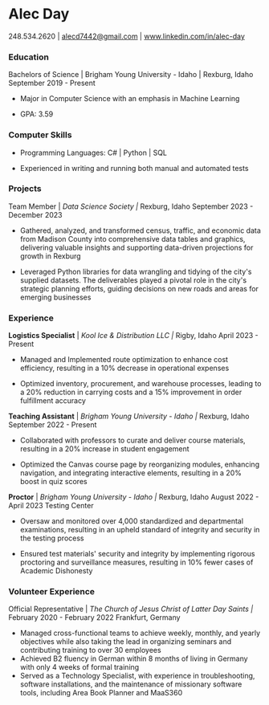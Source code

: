 ﻿# Alec Day

248.534.2620 | alecd7442@gmail.com | www.linkedin.com/in/alec-day



### Education

Bachelors of Science | Brigham Young University - Idaho | Rexburg, Idaho September 2019 - Present</p><p>
- Major in Computer Science with an emphasis in Machine Learning</p><p>
- GPA: 3.59</p>

### Computer Skills
- Programming Languages: C# | Python | SQL</p><p>
- Experienced in writing and running both manual and automated tests</p>

### Projects

Team Member | *Data Science Society |* Rexburg, Idaho September 2023 - December 2023
- Gathered, analyzed, and transformed census, traffic, and economic data from Madison County into comprehensive data tables and graphics, delivering valuable insights and supporting data-driven projections for growth in Rexburg</p><p>
- Leveraged Python libraries for data wrangling and tidying of the city's supplied datasets. The deliverables played a pivotal role in the city's strategic planning efforts, guiding decisions on new roads and areas for emerging businesses

### Experience

**Logistics Specialist** | *Kool Ice & Distribution LLC |* Rigby, Idaho April 2023 - Present</p><p>
- Managed and Implemented route optimization to enhance cost efficiency, resulting in a 10% decrease in operational expenses</p><p>
- Optimized inventory, procurement, and warehouse processes, leading to a 20% reduction in carrying costs and a 15% improvement in order fulfillment accuracy</p><p>

**Teaching Assistant** | *Brigham Young University - Idaho |* Rexburg, Idaho September 2022 - Present</p><p>
- Collaborated with professors to curate and deliver course materials, resulting in a 20% increase in student engagement</p><p>
- Optimized the Canvas course page by reorganizing modules, enhancing navigation, and integrating interactive elements, resulting in a 20% boost in quiz scores</p><p>

**Proctor** | *Brigham Young University - Idaho |* Rexburg, Idaho August 2022 - April 2023 Testing Center</p><p>
- Oversaw and monitored over 4,000 standardized and departmental examinations, resulting in an upheld standard of integrity and security in the testing process</p><p>
- Ensured test materials' security and integrity by implementing rigorous proctoring and surveillance measures, resulting in 10% fewer cases of Academic Dishonesty</p>

### Volunteer Experience

Official Representative | *The Church of Jesus Christ of Latter Day Saints |*  February 2020 - February 2022 Frankfurt, Germany

- Managed cross-functional teams to achieve weekly, monthly, and yearly objectives while also taking the lead in organizing seminars and contributing training to over 30 employees
- Achieved B2 fluency in German within 8 months of living in Germany with only 4 weeks of formal training
- Served as a Technology Specialist, with experience in troubleshooting, software installations, and the maintenance of missionary software tools, including Area Book Planner and MaaS360
